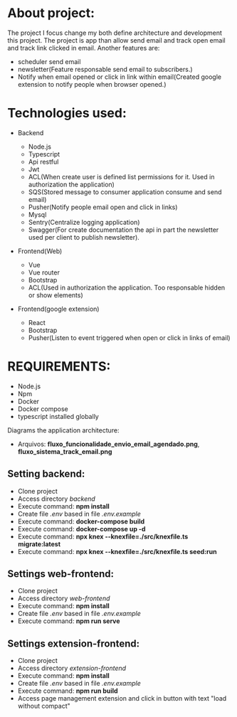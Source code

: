 About project:
==============

The project I focus change my both define architecture and development this project. The project is app than allow send email and track open email and track link clicked in email. Another features are: 
 - scheduler send email
 - newsletter(Feature responsable send email to subscribers.)
 - Notify when email opened or click in link within email(Created google extension to notify people when browser opened.)

Technologies used:
===================

- Backend
    - Node.js
    - Typescript
    - Api restful
    - Jwt
    - ACL(When create user is defined list permissions for it. Used in authorization the application)
    - SQS(Stored message to consumer application consume and send email)
    - Pusher(Notify people email open and click in links)
    - Mysql
    - Sentry(Centralize logging application)
    - Swagger(For create documentation the api in part the newsletter used per client to publish newsletter).
- Frontend(Web)
    - Vue
    - Vue router
    - Bootstrap
    - ACL(Used in authorization the application. Too responsable hidden or show elements)

- Frontend(google extension) 
    - React
    - Bootstrap
    - Pusher(Listen to event triggered when open or click in links of email)

REQUIREMENTS:
==============

- Node.js
- Npm
- Docker
- Docker compose
- typescript installed globally

Diagrams the application architecture: 
 - Arquivos: **fluxo_funcionalidade_envio_email_agendado.png**, **fluxo_sistema_track_email.png**

Setting backend:
------------------

- Clone project
- Access directory *backend*
- Execute command: **npm install**
- Create file *.env* based in file *.env.example*
- Execute command: **docker-compose build**
- Execute command: **docker-compose up -d**
- Execute command: **npx knex --knexfile=./src/knexfile.ts migrate:latest**
- Execute command: **npx knex --knexfile=./src/knexfile.ts seed:run**

Settings web-frontend:
-----------------------

- Clone project
- Access directory *web-frontend*
- Execute command: **npm install**
- Create file *.env* based in file *.env.example*
- Execute command: **npm run serve**


Settings extension-frontend:
-----------------------

- Clone project
- Access directory *extension-frontend*
- Execute command: **npm install**
- Create file *.env* based in file *.env.example*
- Execute command: **npm run build**
- Access page management extension and click in button with text "load without compact"

